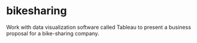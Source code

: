 # bikesharing
Work with data visualization software called Tableau to present a business proposal for a bike-sharing company.
